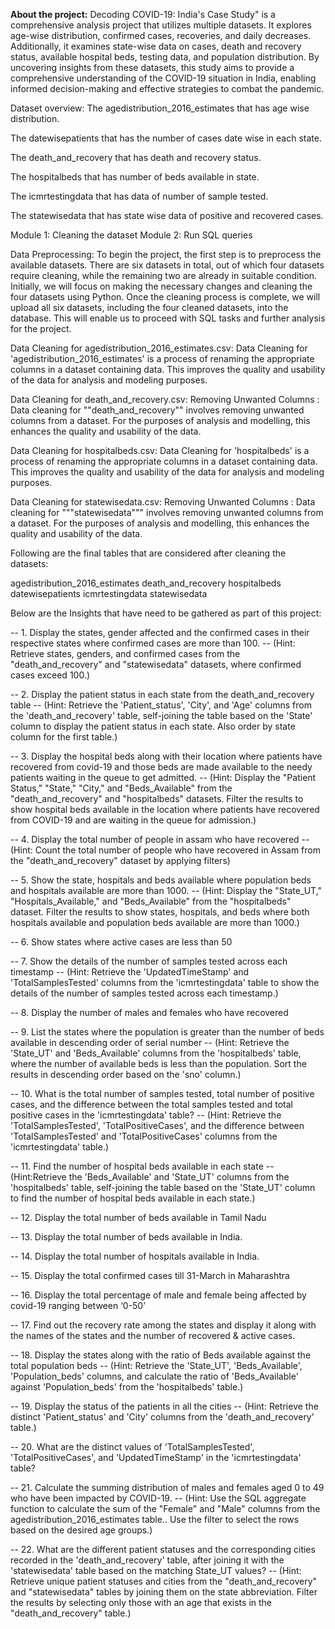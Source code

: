 
**About the project:**
Decoding COVID-19: India's Case Study" is a comprehensive analysis project that utilizes multiple datasets. It explores age-wise distribution, confirmed cases, recoveries, and daily decreases. Additionally, it examines state-wise data on cases, death and recovery status, available hospital beds, testing data, and population distribution. By uncovering insights from these datasets, this study aims to provide a comprehensive understanding of the COVID-19 situation in India, enabling informed decision-making and effective strategies to combat the pandemic.

Dataset overview:
The agedistribution_2016_estimates that has age wise distribution.

The datewisepatients that has the number of cases date wise in each state.

The death_and_recovery that has death and recovery status.

The hospitalbeds that has number of beds available in state.

The icmrtestingdata that has data of number of sample tested.

The statewisedata that has state wise data of positive and recovered cases.

Module 1: Cleaning the dataset
Module 2: Run SQL queries 

Data Preprocessing:
To begin the project, the first step is to preprocess the available datasets. There are six datasets in total, out of which four datasets require cleaning, while the remaining two are already in suitable condition. Initially, we will focus on making the necessary changes and cleaning the four datasets using Python. Once the cleaning process is complete, we will upload all six datasets, including the four cleaned datasets, into the database. This will enable us to proceed with SQL tasks and further analysis for the project.

Data Cleaning for agedistribution_2016_estimates.csv:
Data Cleaning for 'agedistribution_2016_estimates' is a process of renaming the appropriate columns in a dataset containing data. This improves the quality and usability of the data for analysis and modeling purposes.

Data Cleaning for death_and_recovery.csv:
Removing Unwanted Columns :
Data cleaning for ""death_and_recovery"" involves removing unwanted columns from a dataset. For the purposes of analysis and modelling, this enhances the quality and usability of the data.

Data Cleaning for hospitalbeds.csv:
Data Cleaning for 'hospitalbeds' is a process of renaming the appropriate columns in a dataset containing data. This improves the quality and usability of the data for analysis and modeling purposes.

Data Cleaning for statewisedata.csv:
Removing Unwanted Columns :
Data cleaning for """statewisedata""" involves removing unwanted columns from a dataset. For the purposes of analysis and modelling, this enhances the quality and usability of the data.

Following are the final tables that are considered after cleaning the datasets:

agedistribution_2016_estimates
death_and_recovery
hospitalbeds
datewisepatients
icmrtestingdata
statewisedata

Below are the Insights that have need to be gathered as part of this project:

-- 1. Display the states, gender affected and the confirmed cases in their respective states where confirmed cases are more than 100.
-- (Hint: Retrieve states, genders, and confirmed cases from the "death_and_recovery" and "statewisedata" datasets, where confirmed cases exceed 100.)

-- 2. Display the patient status in each state from the death_and_recovery table
-- (Hint: Retrieve the 'Patient_status', 'City', and 'Age' columns from the 'death_and_recovery' table, self-joining the table based on the 'State' column to display the patient status in each state. Also order by state column for the first table.)

-- 3. Display the hospital beds along with their location where patients have recovered from covid-19 and those beds are made available to the needy patients waiting in the queue to get admitted.
-- (Hint: Display the "Patient Status," "State," "City," and "Beds_Available" from the "death_and_recovery" and "hospitalbeds" datasets. Filter the results to show hospital beds available in the location where patients have recovered from COVID-19 and are waiting in the queue for admission.)


-- 4. Display the total number of people in assam who have recovered
-- (Hint: Count the total number of people who have recovered in Assam from the "death_and_recovery" dataset by applying filters)


-- 5. Show the state, hospitals and beds available where population beds and hospitals available are more than 1000.
-- (Hint: Display the "State_UT," "Hospitals_Available," and "Beds_Available" from the "hospitalbeds" dataset. Filter the results to show states, hospitals, and beds where both hospitals available and population beds available are more than 1000.)

-- 6. Show states where active cases are less than 50

-- 7. Show the details of the number of samples tested across each timestamp
-- (Hint: Retrieve the 'UpdatedTimeStamp' and 'TotalSamplesTested' columns from the 'icmrtestingdata' table to show the details of the number of samples tested across each timestamp.)

-- 8. Display the number of males and females who have recovered

-- 9. List the states where the population is greater than the number of beds available in descending order of serial number
-- (Hint: Retrieve the 'State_UT' and 'Beds_Available' columns from the 'hospitalbeds' table, where the number of available beds is less than the population. Sort the results in descending order based on the 'sno' column.)

-- 10. What is the total number of samples tested, total number of positive cases, and the difference between the total samples tested and total positive cases in the 'icmrtestingdata' table?
-- (Hint: Retrieve the 'TotalSamplesTested', 'TotalPositiveCases', and the difference between 'TotalSamplesTested' and 'TotalPositiveCases' columns from the 'icmrtestingdata' table.)

-- 11. Find the number of hospital beds available in each state
-- (Hint:Retrieve the 'Beds_Available' and 'State_UT' columns from the 'hospitalbeds' table, self-joining the table based on the 'State_UT' column to find the number of hospital beds available in each state.)

-- 12.  Display the total number of beds available in Tamil Nadu

-- 13. Display the total number of beds available in India.

-- 14. Display the total number of hospitals available in India.

-- 15. Display the total confirmed cases till 31-March in Maharashtra

-- 16. Display the total percentage of male and female being affected by covid-19 ranging between ‘0-50’

-- 17. Find out the recovery rate among the states and display it along with the names of the states and the number of recovered & active cases.

-- 18. Display the states along with the ratio of Beds available against the total population beds
-- (Hint: Retrieve the 'State_UT', 'Beds_Available', 'Population_beds' columns, and calculate the ratio of 'Beds_Available' against 'Population_beds' from the 'hospitalbeds' table.)

-- 19. Display the status of the patients in all the cities
-- (Hint: Retrieve the distinct 'Patient_status' and 'City' columns from the 'death_and_recovery' table.)

-- 20. What are the distinct values of 'TotalSamplesTested', 'TotalPositiveCases', and 'UpdatedTimeStamp' in the 'icmrtestingdata' table?

-- 21. Calculate the summing distribution of males and females aged 0 to 49 who have been impacted by COVID-19.
-- (Hint: Use the SQL aggregate function  to calculate the sum of the "Female" and "Male" columns from the agedistribution_2016_estimates table.. Use the  filter to select the rows based on the desired age groups.)

-- 22. What are the different patient statuses and the corresponding cities recorded in the 'death_and_recovery' table, after joining it with the 'statewisedata' table based on the matching State_UT values?
-- (Hint: Retrieve unique patient statuses and cities from the "death_and_recovery" and "statewisedata" tables by joining them on the state abbreviation. Filter the results by selecting only those with an age that exists in the "death_and_recovery" table.)
